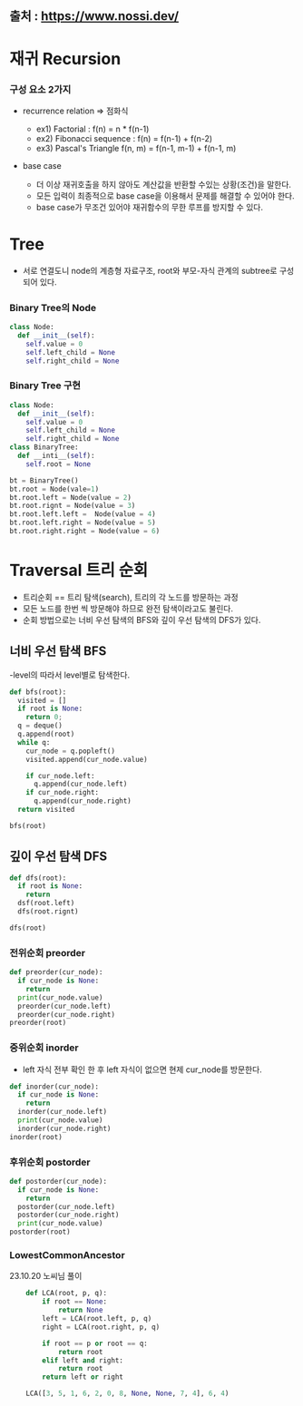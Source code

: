 출처 : https://www.nossi.dev/
------
# 재귀 Recursion

### 구성 요소 2가지 
- recurrence relation => 점화식
  - ex1) Factorial : f(n) = n * f(n-1)
  - ex2) Fibonacci sequence : f(n) = f(n-1) + f(n-2)
  - ex3) Pascal's Triangle f(n, m) = f(n-1, m-1) + f(n-1, m)
 
- base case
  - 더 이상 재귀호출을 하지 않아도 계산값을 반환할 수있는 상황(조건)을 말한다.
  - 모든 입력이 최종적으로 base case을 이용해서 문제를 해결할 수 있어야 한다.
  - base case가 무조건 있어야 재귀함수의 무한 루프를 방지할 수 있다.

# Tree
- 서로 연결도니 node의 계층형 자료구조, root와 부모-자식 관계의 subtree로 구성되어 있다.


### Binary Tree의 Node
```python
class Node:
  def __init__(self):
    self.value = 0
    self.left_child = None
    self.right_child = None
```
### Binary Tree 구현 
```python
class Node:
  def __init__(self):
    self.value = 0
    self.left_child = None
    self.right_child = None
class BinaryTree:
  def __inti__(self):
    self.root = None

bt = BinaryTree()
bt.root = Node(vale=1)
bt.root.left = Node(value = 2)
bt.root.rignt = Node(value = 3)
bt.root.left.left =  Node(value = 4)
bt.root.left.right = Node(value = 5)
bt.root.right.right = Node(value = 6)
```

# Traversal 트리 순회
- 트리순회 == 트리 탐색(search), 트리의 각 노드를 방문하는 과정
- 모든 노드를 한번 씩 방문해야 하므로 완전 탐색이라고도 불린다.
- 순회 방법으로는 너비 우선 탐색의 BFS와 깊이 우선 탐색의 DFS가 있다.

## 너비 우선 탐색 BFS
-level의 따라서 level별로 탐색한다. 

```python
def bfs(root):
  visited = []
  if root is None:
    return 0;
  q = deque()
  q.append(root)
  while q:
    cur_node = q.popleft()
    visited.append(cur_node.value)

    if cur_node.left:
      q.append(cur_node.left)
    if cur_node.right:
      q.append(cur_node.right)
  return visited

bfs(root)
```

## 깊이 우선 탐색 DFS

```python
def dfs(root):
  if root is None:
    return
  dsf(root.left)
  dfs(root.rignt)

dfs(root)
```
### 전위순회 preorder

```python
def preorder(cur_node):
  if cur_node is None:
    return
  print(cur_node.value)
  preorder(cur_node.left)
  preorder(cur_node.right)
preorder(root)
```
### 중위순회 inorder
- left 자식 전부 확인 한 후 left 자식이 없으면 현제 cur_node를 방문한다. 
```python
def inorder(cur_node):
  if cur_node is None:
    return
  inorder(cur_node.left)
  print(cur_node.value)
  inorder(cur_node.right)
inorder(root)
```
### 후위순회 postorder
```python
def postorder(cur_node):
  if cur_node is None:
    return
  postorder(cur_node.left)
  postorder(cur_node.right)
  print(cur_node.value)
postorder(root)
```

### LowestCommonAncestor
23.10.20 노씨님 풀이
```python
    def LCA(root, p, q):
        if root == None:
            return None
        left = LCA(root.left, p, q)
        right = LCA(root.right, p, q)

        if root == p or root == q:
            return root
        elif left and right:
            return root
        return left or right

    LCA([3, 5, 1, 6, 2, 0, 8, None, None, 7, 4], 6, 4)
```
















